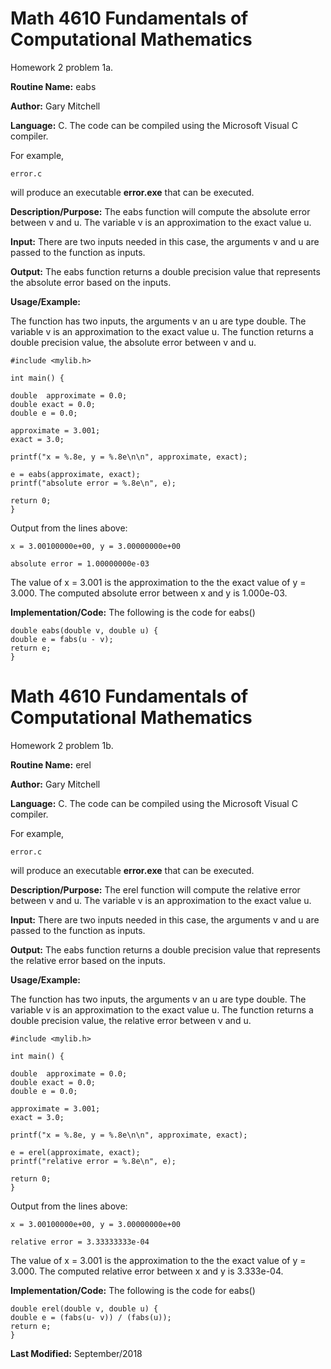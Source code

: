 # Math 4610 Fundamentals of Computational Mathematics
Homework 2 problem 1a.

**Routine Name:**           eabs

**Author:** Gary Mitchell

**Language:** C. The code can be compiled using the Microsoft Visual C compiler.

For example,

    error.c

will produce an executable **error.exe** that can be executed.

**Description/Purpose:** The eabs function will compute the absolute error between v and u. The variable v is 
an approximation to the exact value u.

**Input:** There are two inputs needed in this case, the arguments v and u are passed to the function as inputs.

**Output:** The eabs function returns a double precision value that represents the absolute error based on the inputs.

**Usage/Example:**

The function has two inputs, the arguments v an u are type double. The variable v is an approximation to the exact
value u. The function returns a double precision value, the absolute error between v and u. 

    #include <mylib.h>
    
    int main() {
    
    double  approximate = 0.0;
    double exact = 0.0;
    double e = 0.0;
    
    approximate = 3.001;
    exact = 3.0;
    
    printf("x = %.8e, y = %.8e\n\n", approximate, exact);
    
    e = eabs(approximate, exact);
    printf("absolute error = %.8e\n", e);
    
    return 0;
    }

Output from the lines above:

    x = 3.00100000e+00, y = 3.00000000e+00
    
    absolute error = 1.00000000e-03

The value of x = 3.001 is the approximation to the the exact value of y = 3.000. The computed absolute error
between x and y is 1.000e-03.

**Implementation/Code:** The following is the code for eabs()

    double eabs(double v, double u) {
    double e = fabs(u - v);
    return e;
    }
    
# Math 4610 Fundamentals of Computational Mathematics
Homework 2 problem 1b.

**Routine Name:**           erel

**Author:** Gary Mitchell

**Language:** C. The code can be compiled using the Microsoft Visual C compiler.

For example,

    error.c

will produce an executable **error.exe** that can be executed.

**Description/Purpose:** The erel function will compute the relative error between v and u. The variable v is 
an approximation to the exact value u.

**Input:** There are two inputs needed in this case, the arguments v and u are passed to the function as inputs.

**Output:** The eabs function returns a double precision value that represents the relative error based on the inputs.

**Usage/Example:**

The function has two inputs, the arguments v an u are type double. The variable v is an approximation to the exact
value u. The function returns a double precision value, the relative error between v and u. 

    #include <mylib.h>
    
    int main() {
    
    double  approximate = 0.0;
    double exact = 0.0;
    double e = 0.0;
    
    approximate = 3.001;
    exact = 3.0;
    
    printf("x = %.8e, y = %.8e\n\n", approximate, exact);
    
    e = erel(approximate, exact);
    printf("relative error = %.8e\n", e);
    
    return 0;
    }

Output from the lines above:

    x = 3.00100000e+00, y = 3.00000000e+00
    
    relative error = 3.33333333e-04

The value of x = 3.001 is the approximation to the the exact value of y = 3.000. The computed relative error
between x and y is 3.333e-04.

**Implementation/Code:** The following is the code for eabs()

    double erel(double v, double u) {
    double e = (fabs(u- v)) / (fabs(u));
    return e;
    }

**Last Modified:** September/2018
